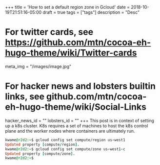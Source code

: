 +++
title = 'How to set a default region zone in Gcloud'
date = 2018-10-19T21:51:16-05:00
draft = true
tags = ["tags"]
description = "Desc"

# For twitter cards, see https://github.com/mtn/cocoa-eh-hugo-theme/wiki/Twitter-cards
meta_img = "/images/image.jpg"

# For hacker news and lobsters builtin links, see github.com/mtn/cocoa-eh-hugo-theme/wiki/Social-Links
hacker_news_id = ""
lobsters_id = ""
+++
This post is in context of setting up a k8s cluster. 
K8s requires a set of machines to host the k8s control plane and the worker nodes where containers are ultimately run.

```ruby
kwame@r2d2:~$ gcloud config set compute/region us-west1
Updated property [compute/region].
kwame@r2d2:~$ gcloud config set compute/zone us-west1-c
Updated property [compute/zone].
kwame@r2d2:~$ 

```
